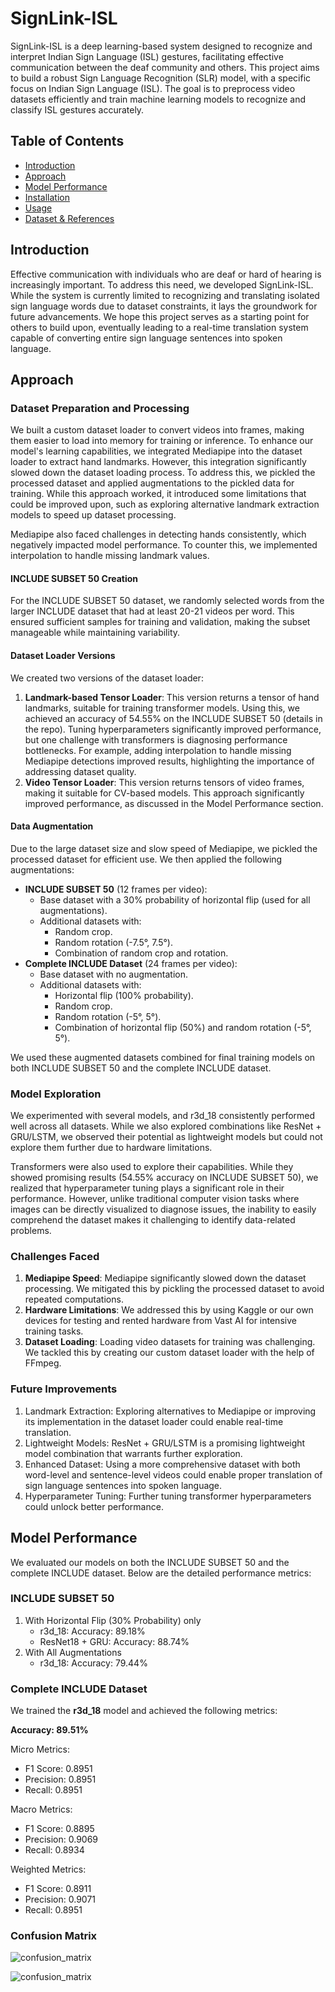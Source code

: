 # SignLink-ISL

SignLink-ISL is a deep learning-based system designed to recognize and interpret Indian Sign Language (ISL) gestures, facilitating effective communication between the deaf community and others. This project aims to build a robust Sign Language Recognition (SLR) model, with a specific focus on Indian Sign Language (ISL). The goal is to preprocess video datasets efficiently and train machine learning models to recognize and classify ISL gestures accurately.

## Table of Contents

- [Introduction](#introduction)
- [Approach](#approach)
- [Model Performance](#model-performance)
- [Installation](#installation)
- [Usage](#usage)
- [Dataset & References](#dataset--references)

## Introduction

Effective communication with individuals who are deaf or hard of hearing is increasingly important. To address this need, we developed SignLink-ISL. While the system is currently limited to recognizing and translating isolated sign language words due to dataset constraints, it lays the groundwork for future advancements. We hope this project serves as a starting point for others to build upon, eventually leading to a real-time translation system capable of converting entire sign language sentences into spoken language.

## Approach

### Dataset Preparation and Processing

We built a custom dataset loader to convert videos into frames, making them easier to load into memory for training or inference. To enhance our model's learning capabilities, we integrated Mediapipe into the dataset loader to extract hand landmarks. However, this integration significantly slowed down the dataset loading process. To address this, we pickled the processed dataset and applied augmentations to the pickled data for training. While this approach worked, it introduced some limitations that could be improved upon, such as exploring alternative landmark extraction models to speed up dataset processing.

Mediapipe also faced challenges in detecting hands consistently, which negatively impacted model performance. To counter this, we implemented interpolation to handle missing landmark values.

#### INCLUDE SUBSET 50 Creation

For the INCLUDE SUBSET 50 dataset, we randomly selected words from the larger INCLUDE dataset that had at least 20-21 videos per word. This ensured sufficient samples for training and validation, making the subset manageable while maintaining variability.

#### Dataset Loader Versions

We created two versions of the dataset loader:

 1. **Landmark-based Tensor Loader**: This version returns a tensor of hand landmarks, suitable for training transformer models. Using this, we achieved an accuracy of 54.55% on the INCLUDE SUBSET 50 (details in the repo). Tuning hyperparameters significantly improved performance, but one challenge with transformers is diagnosing performance bottlenecks. For example, adding interpolation to handle missing Mediapipe detections improved results, highlighting the importance of addressing dataset quality.
 2. **Video Tensor Loader**: This version returns tensors of video frames, making it suitable for CV-based models. This approach significantly improved performance, as discussed in the Model Performance section.

#### Data Augmentation

Due to the large dataset size and slow speed of Mediapipe, we pickled the processed dataset for efficient use. We then applied the following augmentations:

- **INCLUDE SUBSET 50** (12 frames per video):
  - Base dataset with a 30% probability of horizontal flip (used for all augmentations).
  - Additional datasets with:
    - Random crop.
    - Random rotation (-7.5°, 7.5°).
    - Combination of random crop and rotation.
- **Complete INCLUDE Dataset** (24 frames per video):
  - Base dataset with no augmentation.
  - Additional datasets with:
    - Horizontal flip (100% probability).
    - Random crop.
    - Random rotation (-5°, 5°).
    - Combination of horizontal flip (50%) and random rotation (-5°, 5°).

We used these augmented datasets combined for final training models on both INCLUDE SUBSET 50 and the complete INCLUDE dataset.

### Model Exploration

We experimented with several models, and r3d_18 consistently performed well across all datasets. While we also explored combinations like ResNet + GRU/LSTM, we observed their potential as lightweight models but could not explore them further due to hardware limitations.

Transformers were also used to explore their capabilities. While they showed promising results (54.55% accuracy on INCLUDE SUBSET 50), we realized that hyperparameter tuning plays a significant role in their performance. However, unlike traditional computer vision tasks where images can be directly visualized to diagnose issues, the inability to easily comprehend the dataset makes it challenging to identify data-related problems.

### Challenges Faced

1. **Mediapipe Speed**: Mediapipe significantly slowed down the dataset processing. We mitigated this by pickling the processed dataset to avoid repeated computations.
2. **Hardware Limitations**: We addressed this by using Kaggle or our own devices for testing and rented hardware from Vast AI for intensive training tasks.
3. **Dataset Loading**: Loading video datasets for training was challenging. We tackled this by creating our custom dataset loader with the help of FFmpeg.

### Future Improvements

1. Landmark Extraction: Exploring alternatives to Mediapipe or improving its implementation in the dataset loader could enable real-time translation.
2. Lightweight Models: ResNet + GRU/LSTM is a promising lightweight model combination that warrants further exploration.
3. Enhanced Dataset: Using a more comprehensive dataset with both word-level and sentence-level videos could enable proper translation of sign language sentences into spoken language.
4. Hyperparameter Tuning: Further tuning transformer hyperparameters could unlock better performance.

## Model Performance

We evaluated our models on both the INCLUDE SUBSET 50 and the complete INCLUDE dataset. Below are the detailed performance metrics:

### INCLUDE SUBSET 50

1. With Horizontal Flip (30% Probability) only
   - r3d_18: Accuracy: 89.18%
   - ResNet18 + GRU: Accuracy: 88.74%
2. With All Augmentations
   - r3d_18: Accuracy: 79.44%

### Complete INCLUDE Dataset

We trained the **r3d_18** model and achieved the following metrics:

**Accuracy: 89.51%**

Micro Metrics:
 - F1 Score: 0.8951
 - Precision: 0.8951
 - Recall: 0.8951

Macro Metrics:
 - F1 Score: 0.8895
 - Precision: 0.9069
 - Recall: 0.8934

Weighted Metrics:
 - F1 Score: 0.8911
 - Precision: 0.9071
 - Recall: 0.8951

### Confusion Matrix

![confusion_matrix](../img/confusion_matrix.png#only-light)

![confusion_matrix](../img/confusion_matrix_dark.png#only-dark)

